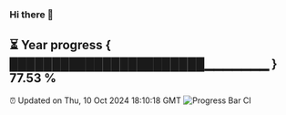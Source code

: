 ### Hi there 👋
⏳ Year progress { ███████████████████████▁▁▁▁▁▁▁ } 77.53 %
---
⏰ Updated on Thu, 10 Oct 2024 18:10:18 GMT
![Progress Bar CI](https://github.com/Moyi321/Moyi321/workflows/Progress%20Bar%20CI/badge.svg)
